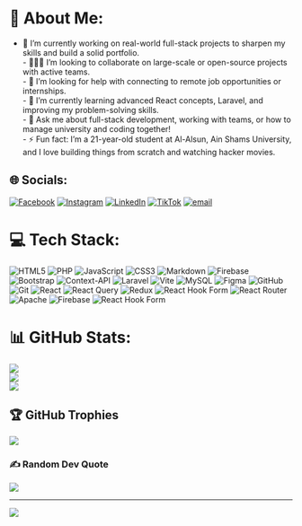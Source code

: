 # 💫 About Me:
- 🏁 I’m currently working on real-world full-stack projects to sharpen my skills and build a solid portfolio.  <br>- 🧑‍🤝‍🧑 I’m looking to collaborate on large-scale or open-source projects with active teams.  <br>- 🤝 I’m looking for help with connecting to remote job opportunities or internships.  <br>- 🌱 I’m currently learning advanced React concepts, Laravel, and improving my problem-solving skills.  <br>- 💬 Ask me about full-stack development, working with teams, or how to manage university and coding together!  <br>- ⚡ Fun fact: I’m a 21-year-old student at Al-Alsun, Ain Shams University, and I love building things from scratch and watching hacker movies.


## 🌐 Socials:
[![Facebook](https://img.shields.io/badge/Facebook-%231877F2.svg?logo=Facebook&logoColor=white)](https://facebook.com/yousef.amr.9279807) [![Instagram](https://img.shields.io/badge/Instagram-%23E4405F.svg?logo=Instagram&logoColor=white)](https://instagram.com/yousef_amr24) [![LinkedIn](https://img.shields.io/badge/LinkedIn-%230077B5.svg?logo=linkedin&logoColor=white)](https://linkedin.com/in/yousef-amr-66873224b) [![TikTok](https://img.shields.io/badge/TikTok-%23000000.svg?logo=TikTok&logoColor=white)](https://tiktok.com/@yousefamr292) [![email](https://img.shields.io/badge/Email-D14836?logo=gmail&logoColor=white)](mailto:ya839327@gmail.com) 

# 💻 Tech Stack:
![HTML5](https://img.shields.io/badge/html5-%23E34F26.svg?style=for-the-badge&logo=html5&logoColor=white) ![PHP](https://img.shields.io/badge/php-%23777BB4.svg?style=for-the-badge&logo=php&logoColor=white) ![JavaScript](https://img.shields.io/badge/javascript-%23323330.svg?style=for-the-badge&logo=javascript&logoColor=%23F7DF1E) ![CSS3](https://img.shields.io/badge/css3-%231572B6.svg?style=for-the-badge&logo=css3&logoColor=white) ![Markdown](https://img.shields.io/badge/markdown-%23000000.svg?style=for-the-badge&logo=markdown&logoColor=white) ![Firebase](https://img.shields.io/badge/firebase-%23039BE5.svg?style=for-the-badge&logo=firebase) ![Bootstrap](https://img.shields.io/badge/bootstrap-%238511FA.svg?style=for-the-badge&logo=bootstrap&logoColor=white) ![Context-API](https://img.shields.io/badge/Context--Api-000000?style=for-the-badge&logo=react) ![Laravel](https://img.shields.io/badge/laravel-%23FF2D20.svg?style=for-the-badge&logo=laravel&logoColor=white) ![Vite](https://img.shields.io/badge/vite-%23646CFF.svg?style=for-the-badge&logo=vite&logoColor=white) ![MySQL](https://img.shields.io/badge/mysql-4479A1.svg?style=for-the-badge&logo=mysql&logoColor=white) ![Figma](https://img.shields.io/badge/figma-%23F24E1E.svg?style=for-the-badge&logo=figma&logoColor=white) ![GitHub](https://img.shields.io/badge/github-%23121011.svg?style=for-the-badge&logo=github&logoColor=white) ![Git](https://img.shields.io/badge/git-%23F05033.svg?style=for-the-badge&logo=git&logoColor=white) ![React](https://img.shields.io/badge/react-%2320232a.svg?style=for-the-badge&logo=react&logoColor=%2361DAFB) ![React Query](https://img.shields.io/badge/-React%20Query-FF4154?style=for-the-badge&logo=react%20query&logoColor=white) ![Redux](https://img.shields.io/badge/redux-%23593d88.svg?style=for-the-badge&logo=redux&logoColor=white) ![React Hook Form](https://img.shields.io/badge/React%20Hook%20Form-%23EC5990.svg?style=for-the-badge&logo=reacthookform&logoColor=white) ![React Router](https://img.shields.io/badge/React_Router-CA4245?style=for-the-badge&logo=react-router&logoColor=white) ![Apache](https://img.shields.io/badge/apache-%23D42029.svg?style=for-the-badge&logo=apache&logoColor=white) ![Firebase](https://img.shields.io/badge/firebase-a08021?style=for-the-badge&logo=firebase&logoColor=ffcd34) ![React Hook Form](https://img.shields.io/badge/React%20Hook%20Form-%23EC5990.svg?style=for-the-badge&logo=reacthookform&logoColor=white)
# 📊 GitHub Stats:
![](https://github-readme-stats.vercel.app/api?username=xXyousefXx6768&theme=dark&hide_border=false&include_all_commits=true&count_private=true)<br/>
![](https://nirzak-streak-stats.vercel.app/?user=xXyousefXx6768&theme=dark&hide_border=false)<br/>
![](https://github-readme-stats.vercel.app/api/top-langs/?username=xXyousefXx6768&theme=dark&hide_border=false&include_all_commits=true&count_private=true&layout=compact)

## 🏆 GitHub Trophies
![](https://github-profile-trophy.vercel.app/?username=xXyousefXx6768&theme=radical&no-frame=false&no-bg=false&margin-w=4)

### ✍️ Random Dev Quote
![](https://quotes-github-readme.vercel.app/api?type=vetical&theme=radical)

---
[![](https://visitcount.itsvg.in/api?id=xXyousefXx6768&icon=0&color=0)](https://visitcount.itsvg.in)

<!-- Proudly created with GPRM ( https://gprm.itsvg.in ) -->
